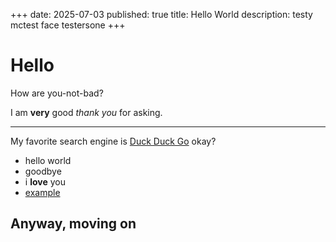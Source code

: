 +++
date: 2025-07-03
published: true
title: Hello World
description: testy mctest face testersone
+++

# Hello

How are you-not-bad?

I am **very** good _thank you_ for asking.

---

My favorite search engine is [Duck Duck Go](https://duckduckgo.com) okay?

- hello world
- goodbye
- i **love** you
- [example](http://example.com)

## Anyway, moving on
